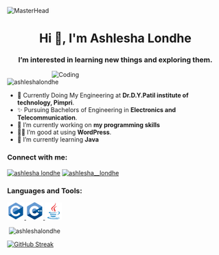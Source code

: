 ![MasterHead]([(https://www.codingvilla.in/wp-content/uploads/2019/11/baner3.jpg)](https://stock.adobe.com/in/images/horizontal-banner-with-hands-typing-on-laptop-keyboard-various-electronic-devices-and-symbols-programming-software-development-coding-monochrome-vector-illustration-in-modern-line-art-style/221978639))
<h1 align="center">Hi 👋, I'm Ashlesha Londhe</h1>
<h3 align="center">I’m interested in learning new things and exploring them.</h3>
<img align="right" alt="Coding" width="400" src="https://mir-s3-cdn-cf.behance.net/project_modules/disp/601014116770475.6068beff4640a.gif">

<p align="left"> <img src="https://komarev.com/ghpvc/?username=ashleshalondhe&label=Profile%20views&color=0e75b6&style=flat" alt="ashleshalondhe" /> </p>

- 🏫 Currently Doing My Engineering at **Dr.D.Y.Patil institute of technology, Pimpri**.
- ✨ Pursuing Bachelors of Engineering in **Electronics and Telecommunication**.
- 🔭 I’m currently working on **my programming skills**
- 👨‍💻 I’m good at using **WordPress**.
- 🌱 I’m currently learning **Java**

<h3 align="left">Connect with me:</h3>
<p align="left">
<a href="https://linkedin.com/in/ashlesha-londhe-6816b6218" target="blank"><img align="center" src="https://raw.githubusercontent.com/rahuldkjain/github-profile-readme-generator/master/src/images/icons/Social/linked-in-alt.svg" alt="ashlesha londhe" height="30" width="40" /></a>
<a href="https://instagram.com/ashlesha__londhe" target="blank"><img align="center" src="https://raw.githubusercontent.com/rahuldkjain/github-profile-readme-generator/master/src/images/icons/Social/instagram.svg" alt="ashlesha__londhe" height="30" width="40" /></a>
</p>

<h3 align="left">Languages and Tools:</h3>
<p align="left"> <a href="https://www.cprogramming.com/" target="_blank" rel="noreferrer"> <img src="https://raw.githubusercontent.com/devicons/devicon/master/icons/c/c-original.svg" alt="c" width="40" height="40"/> </a> <a href="https://www.w3schools.com/cpp/" target="_blank" rel="noreferrer"> <img src="https://raw.githubusercontent.com/devicons/devicon/master/icons/cplusplus/cplusplus-original.svg" alt="cplusplus" width="40" height="40"/> </a> <a href="https://www.java.com" target="_blank" rel="noreferrer"> <img src="https://raw.githubusercontent.com/devicons/devicon/master/icons/java/java-original.svg" alt="java" width="40" height="40"/> </a> </p>

<p>&nbsp;<img align="center" src="https://github-readme-stats.vercel.app/api?username=ashleshalondhe&show_icons=true&locale=en" alt="ashleshalondhe" /></p>

<a href="https://git.io/streak-stats"><img src="https://github-readme-streak-stats.herokuapp.com?user=ashleshalondhe" alt="GitHub Streak" /></a>
